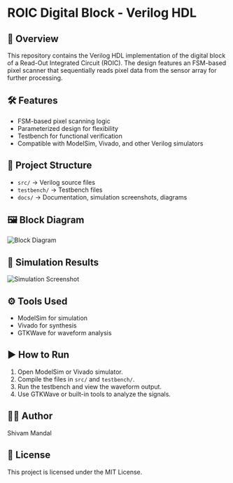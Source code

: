 # ROIC Digital Block - Verilog HDL

## 📌 Overview
This repository contains the Verilog HDL implementation of the digital block of a Read-Out Integrated Circuit (ROIC).
The design features an FSM-based pixel scanner that sequentially reads pixel data from the sensor array for further processing.

## 🛠 Features
- FSM-based pixel scanning logic
- Parameterized design for flexibility
- Testbench for functional verification
- Compatible with ModelSim, Vivado, and other Verilog simulators

## 📂 Project Structure
- `src/` → Verilog source files
- `testbench/` → Testbench files
- `docs/` → Documentation, simulation screenshots, diagrams

## 🖼 Block Diagram
![Block Diagram](docs/block_diagram.png)

## 🚀 Simulation Results
![Simulation Screenshot](docs/simulation_results.png)

## ⚙️ Tools Used
- ModelSim for simulation
- Vivado for synthesis
- GTKWave for waveform analysis

## ▶️ How to Run
1. Open ModelSim or Vivado simulator.
2. Compile the files in `src/` and `testbench/`.
3. Run the testbench and view the waveform output.
4. Use GTKWave or built-in tools to analyze the signals.

## 👨‍💻 Author
Shivam Mandal

## 📜 License
This project is licensed under the MIT License.
